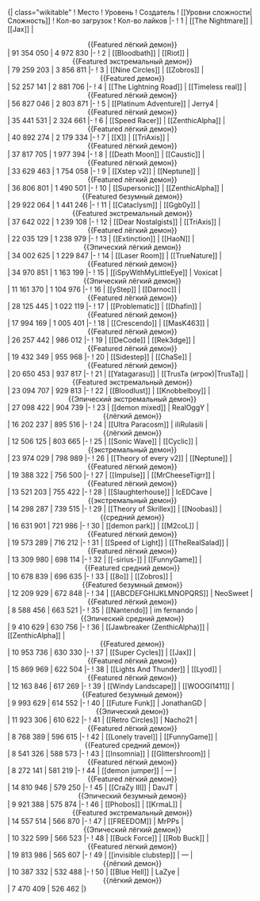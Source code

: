 {| class="wikitable"
! Место
! Уровень
! Создатель
! [[Уровни сложности|Сложность]]
! Кол-во загрузок
! Кол-во лайков
|-
! 1
| [[The Nightmare]]
| [[Jax]]
| <center>{{Featured лёгкий демон}}</center>
| 91 354 050
| 4 972 830
|-
! 2
| [[Bloodbath]]
| [[Riot]]
| <center>{{Featured экстремальный демон}}</center>
| 79 259 203
| 3 856 811
|-
! 3
| [[Nine Circles]]
| [[Zobros]]
| <center>{{Featured демон}}</center>
| 52 257 141
| 2 881 706
|-
! 4
| [[The Lightning Road]]
| [[Timeless real]]
| <center>{{Featured лёгкий демон}}</center>
| 56 827 046
| 2 803 871
|-
! 5
| [[Platinum Adventure]]
| Jerry4
| <center>{{Featured лёгкий демон}}</center>
| 35 441 531
| 2 324 661
|-
! 6
| [[Speed Racer]]
| [[ZenthicAlpha]]
| <center>{{Featured лёгкий демон}}</center>
| 40 892 274
| 2 179 334
|-
! 7
| [[X]]
| [[TriAxis]]
| <center>{{Featured лёгкий демон}}</center>
| 37 817 705
| 1 977 394
|-
! 8
| [[Death Moon]]
| [[Caustic]]
| <center>{{Featured лёгкий демон}}</center>
| 33 629 463
| 1 754 058
|-
! 9
| [[Xstep v2]]
| [[Neptune]]
| <center>{{Featured лёгкий демон}}</center>
| 36 806 801
| 1 490 501
|-
! 10
| [[Supersonic]]
| [[ZenthicAlpha]]
| <center>{{Featured безумный демон}}</center>
| 29 922 064
| 1 441 246
|-
! 11
| [[Cataclysm]]
| [[Ggb0y]]
| <center>{{Featured экстремальный демон}}</center>
| 37 642 022
| 1 239 108
|-
! 12
| [[Dear Nostalgists]]
| [[TriAxis]]
| <center>{{Featured лёгкий демон}}</center>
| 22 035 129
| 1 238 979
|-
! 13
| [[Extinction]]
| [[HaoN]]
| <center>{{Эпический лёгкий демон}}</center>
| 34 002 625
| 1 229 847
|-
! 14
| [[Laser Room]]
| [[TrueNature]]
| <center>{{Featured лёгкий демон}}</center>
| 34 970 851
| 1 163 199
|-
! 15
| [[iSpyWithMyLittleEye]]
| Voxicat
| <center>{{Эпический лёгкий демон}}</center>
| 11 161 370
| 1 104 976
|-
! 16
| [[yStep]]
| [[Darnoc]]
| <center>{{Featured лёгкий демон}}</center>
| 28 125 445
| 1 022 119
|-
! 17
| [[Problematic]]
| [[Dhafin]]
| <center>{{Featured лёгкий демон}}</center>
| 17 994 169
| 1 005 401
|-
! 18
| [[Crescendo]]
| [[MasK463]]
| <center>{{Featured лёгкий демон}}</center>
| 26 257 442
| 986 012
|-
! 19
| [[DeCode]]
| [[Rek3dge]]
| <center>{{Featured лёгкий демон}}</center>
| 19 432 349
| 955 968
|-
! 20
| [[Sidestep]]
| [[ChaSe]]
| <center>{{Featured лёгкий демон}}</center>
| 20 650 453
| 937 817
|-
! 21
| [[Yatagarasu]]
| [[TrusTa (игрок)|TrusTa]]
| <center>{{Featured экстремальный демон}}</center>
| 23 094 707
| 929 813
|-
! 22
| [[Bloodlust]]
| [[Knobbelboy]]
| <center>{{Эпический экстремальный демон}}</center>
| 27 098 422
| 904 739
|-
! 23
| [[demon mixed]]
| RealOggY
| <center>{{лёгкий демон}}</center>
| 16 202 237
| 895 516
|-
! 24
| [[Ultra Paracosm]]
| iIiRulasiIi
| <center>{{лёгкий демон}}</center>
| 12 506 125
| 803 665
|-
! 25
| [[Sonic Wave]]
| [[Cyclic]]
| <center>{{экстремальный демон}}</center>
| 23 974 029
| 798 989
|-
! 26
| [[Theory of every v2]]
| [[Neptune]]
| <center>{{Featured лёгкий демон}}</center>
| 19 388 322
| 756 500
|-
! 27
| [[Impulse]]
| [[MrCheeseTigrr]]
| <center>{{Featured лёгкий демон}}</center>
| 13 521 203
| 755 422
|-
! 28
| [[Slaughterhouse]]
| IcEDCave
| <center>{{экстремальный демон}}</center>
| 14 298 287
| 739 515
|-
! 29
| [[Theory of Skrillex]]
| [[Noobas]]
| <center>{{средний демон}}</center>
| 16 631 901
| 721 986
|-
! 30
| [[demon park]]
| [[M2coL]]
| <center>{{Featured лёгкий демон}}</center>
| 19 573 289
| 716 212
|-
! 31
| [[Speed of Light]]
| [[TheRealSalad]]
| <center>{{Featured лёгкий демон}}</center>
| 13 309 980
| 698 114
|-
! 32
| [[-sirius-]]
| [[FunnyGame]]
| <center>{{Featured средний демон}}</center>
| 10 678 839
| 696 635
|-
! 33
| [[8o]]
| [[Zobros]]
| <center>{{Featured безумный демон}}</center>
| 12 209 929
| 672 848
|-
! 34
| [[ABCDEFGHIJKLMNOPQRS]]
| NeoSweet
| <center>{{Featured лёгкий демон}}</center>
| 8 588 456
| 663 521
|-
! 35
| [[Nantendo]]
| im fernando
| <center>{{Эпический средний демон}}</center>
| 9 410 629
| 630 756
|-
! 36
| [[Jawbreaker (ZenthicAlpha)]]
| [[ZenthicAlpha]]
| <center>{{Featured демон}}</center>
| 10 953 736
| 630 330
|-
! 37
| [[Super Cycles]]
| [[Jax]]
| <center>{{Featured лёгкий демон}}</center>
| 15 869 969
| 622 504
|-
! 38
| [[Lights And Thunder]]
| [[Lyod]]
| <center>{{Featured лёгкий демон}}</center>
| 12 163 846
| 617 269
|-
! 39
| [[Windy Landscape]]
| [[WOOGI1411]]
| <center>{{Featured безумный демон}}</center>
| 9 993 629
| 614 552
|-
! 40
| [[Future Funk]]
| JonathanGD
| <center>{{Эпический демон}}</center>
| 11 923 306
| 610 622
|-
! 41
| [[Retro Circles]]
| Nacho21
| <center>{{Featured лёгкий демон}}</center>
| 8 768 389
| 596 615
|-
! 42
| [[Lonely travel]]
| [[FunnyGame]]
| <center>{{Featured средний демон}}</center>
| 8 541 326
| 588 573
|-
! 43
| [[Insomnia]]
| [[Glittershroom]]
| <center>{{Featured лёгкий демон}}</center>
| 8 272 141
| 581 219
|-
! 44
| [[demon jumper]]
| —
| <center>{{Featured лёгкий демон}}</center>
| 14 810 946
| 579 250
|-
! 45
| [[CraZy III]]
| DavJT
| <center>{{Эпический безумный демон}}</center>
| 9 921 388
| 575 874
|-
! 46
| [[Phobos]]
| [[KrmaL]]
| <center>{{Featured экстремальный демон}}</center>
| 14 557 514
| 566 870
|-
! 47
| [[FREEDOM]]
| MrPPs
| <center>{{Эпический лёгкий демон}}</center>
| 10 322 599
| 566 523
|-
! 48
| [[Buck Force]]
| [[Rob Buck]]
| <center>{{Featured лёгкий демон}}</center>
| 19 813 986
| 565 607
|-
! 49
| [[invisible clubstep]]
| —
| <center>{{лёгкий демон}}</center>
| 10 387 332
| 532 488
|-
! 50
| [[Blue Hell]]
| LaZye
| <center>{{лёгкий демон}}</center>
| 7 470 409
| 526 462
|}